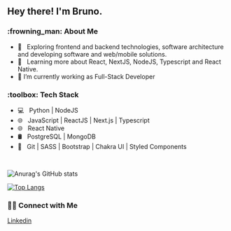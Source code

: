 
<h2> Hey there! I'm Bruno.</h2>

<h3> 	:frowning_man: About Me </h3>

- :thinking: &nbsp; Exploring frontend and backend technologies, software architecture and developing software and web/mobile solutions.
- :seedling: &nbsp; Learning more about React, NextJS, NodeJS, Typescript and React Native.
- 🔭 I’m currently working as Full-Stack Developer

<h3>:toolbox: Tech Stack</h3>

- :computer: &nbsp; Python | NodeJS 
- :globe_with_meridians: &nbsp; JavaScript | ReactJS | Next.js | Typescript
- :globe_with_meridians: &nbsp; React Native
- :oil_drum: &nbsp; PostgreSQL | MongoDB
- :wrench: &nbsp; Git | SASS | Bootstrap | Chakra UI | Styled Components

<br/>

![Anurag's GitHub stats](https://github-readme-stats.vercel.app/api?username=bruno-nakahara&show_icons=true&theme=tokyonight)


[![Top Langs](https://github-readme-stats.vercel.app/api/top-langs/?username=bruno-nakahara&langs_count=8&hide=css,html)](https://github.com/bruno-nakahara/github-readme-stats)


<h3> 🤝🏻 Connect with Me </h3>

[Linkedin](https://www.linkedin.com/in/bruno-hideki-silva-nakahara-a6749012a/)



